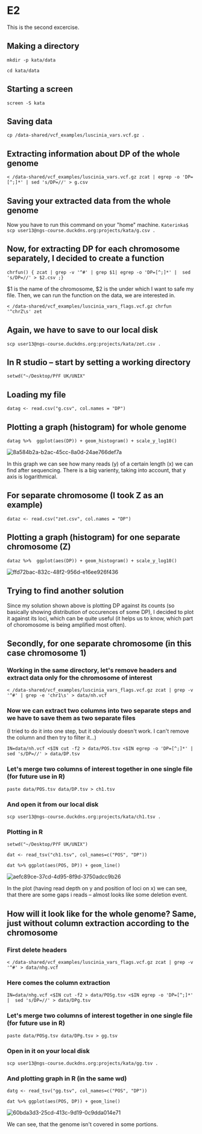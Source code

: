 # E2
This is the second excercise.
## Making a directory 
`mkdir -p kata/data`

`cd kata/data`

## Starting a screen
`screen -S kata`

## Saving data
`cp /data-shared/vcf_examples/luscinia_vars.vcf.gz .`

## Extracting information about DP of the whole genome
`< /data-shared/vcf_examples/luscinia_vars.vcf.gz zcat | egrep -o 'DP=[^;]*' | sed 's/DP=//' > g.csv`

## Saving your extracted data from the whole genome
Now you have to run this command on your "home" machine.
`Katerinka$ scp user13@ngs-course.duckdns.org:projects/kata/g.csv .`

## Now, for extracting DP for each chromosome separately, I decided to create a function
`chrfun() { zcat | grep -v '^#' | grep $1| egrep -o 'DP=[^;]*' |  sed 's/DP=//' > $2.csv ;}`

$1 is the name of the chromosome, $2 is the under which I want to safe my file.
Then, we can run the function on the data, we are interested in.

`< /data-shared/vcf_examples/luscinia_vars_flags.vcf.gz chrfun  '^chrZ\s' zet`

## Again, we have to save to our local disk
`scp user13@ngs-course.duckdns.org:projects/kata/zet.csv .`

## In R studio – start by setting a working directory
`setwd("~/Desktop/PřF UK/UNIX"`

## Loading my file
`datag <- read.csv("g.csv", col.names = "DP")`

## Plotting a graph (histogram) for whole genome
`datag %>% 
  ggplot(aes(DP)) +
  geom_histogram() +
  scale_y_log10()`
  
  ![8a584b2a-b2ac-45cc-8a0d-24ae766def7a](https://user-images.githubusercontent.com/95171276/148310987-9f67171d-56e1-41ef-a9b7-1ec36da60c27.png)
  
In this graph we can see how many reads (y) of a certain length (x) we can find after sequencing. There is a big varienty, taking into account, that y axis is logarithmical.

## For separate chromosome (I took Z as an example)
 `dataz <- read.csv("zet.csv", col.names = "DP")`
 
## Plotting a graph (histogram) for one separate chromosome (Z)
`dataz %>% 
  ggplot(aes(DP)) +
  geom_histogram() +
  scale_y_log10()`


![ffd72bac-832c-48f2-956d-e16ee926f436](https://user-images.githubusercontent.com/95171276/148310808-1f691057-920c-4551-b022-5aaa3619575c.png)

## Trying to find another solution
Since my solution shown above is plotting DP against its counts (so basically showing distribution of occurences of some DP), I decided to plot it against its loci, which can be quite useful (it helps us to know, which part of choromosome is being amplified most often).

## Secondly, for one separate chromosome (in this case chromosome 1)
### Working in the same directory, let's remove headers and extract data only for the chromosome of interest
`< /data-shared/vcf_examples/luscinia_vars_flags.vcf.gz zcat | grep -v '^#' | grep -e 'chr1\s' > data/nh.vcf
`
### Now we can extract two columns into two separate steps and we have to save them as two separate files 
(I tried to do it into one step, but it obviously doesn't work. I can't remove the column and then try to filter it...)

`IN=data/nh.vcf
<$IN cut -f2 > data/POS.tsv
<$IN egrep -o 'DP=[^;]*' |  sed 's/DP=//' > data/DP.tsv
`
### Let's merge two columns of interest together in one single file (for future use in R)
`paste data/POS.tsv data/DP.tsv > ch1.tsv`

### And open it from our local disk
`scp user13@ngs-course.duckdns.org:projects/kata/ch1.tsv .`

### Plotting in R
`setwd("~/Desktop/PřF UK/UNIX")`

`dat <- read_tsv("ch1.tsv",
       col_names=c("POS", "DP"))`
       
`dat %>%
  ggplot(aes(POS, DP)) +
  geom_line()`
  
 ![aefc89ce-37cd-4d95-8f9d-3750adcc9b26](https://user-images.githubusercontent.com/95171276/148604285-66778bde-7098-4f19-a81d-918fb5437b6b.png)


In the plot (having read depth on y and position of loci on x) we can see, that there are some gaps i reads – almost looks like some deletion event.


## How will it look like for the whole genome? Same, just without column extraction according to the chromosome
### First delete headers
`< /data-shared/vcf_examples/luscinia_vars_flags.vcf.gz zcat | grep -v '^#' > data/nhg.vcf
`
### Here comes the column extraction 
`IN=data/nhg.vcf
<$IN cut -f2 > data/POSg.tsv
<$IN egrep -o 'DP=[^;]*' |  sed 's/DP=//' > data/DPg.tsv`

### Let's merge two columns of interest together in one single file (for future use in R)
`paste data/POSg.tsv data/DPg.tsv > gg.tsv`

### Open in it on your local disk
`scp user13@ngs-course.duckdns.org:projects/kata/gg.tsv .`

### And plotting graph in R (in the same wd)
`datg <- read_tsv("gg.tsv",
       col_names=c("POS", "DP"))`
       
`dat %>%
  ggplot(aes(POS, DP)) +
  geom_line() `
  
![60bda3d3-25cd-413c-9d19-0c9dda014e71](https://user-images.githubusercontent.com/95171276/148604083-8ea543dc-60f9-451e-9a8b-f027452928bd.png)

  
 We can see, that the genome isn't covered in some portions.

